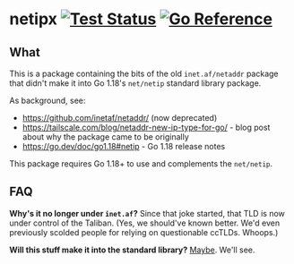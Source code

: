 # netipx [![Test Status](https://github.com/go4org/netipx/workflows/Linux/badge.svg)](https://github.com/go4org/netipx/actions) [![Go Reference](https://pkg.go.dev/badge/go4.org/netipx.svg)](https://pkg.go.dev/go4.org/netipx)

## What

This is a package containing the bits of the old `inet.af/netaddr` package that didn't make it
into Go 1.18's `net/netip` standard library package.

As background, see:

* https://github.com/inetaf/netaddr/ (now deprecated)
* https://tailscale.com/blog/netaddr-new-ip-type-for-go/ - blog post about why the package came to be originally
* https://go.dev/doc/go1.18#netip - Go 1.18 release notes

This package requires Go 1.18+ to use and complements the `net/netip`.

## FAQ

**Why's it no longer under `inet.af`?** Since that joke started, that
TLD is now under control of the Taliban. (Yes, we should've known
better.  We'd even previously scolded people for relying on
questionable ccTLDs. Whoops.)

**Will this stuff make it into the standard library?** [Maybe](https://github.com/golang/go/issues/53236).
We'll see.
